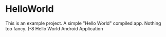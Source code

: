 HelloWorld
==========

This is an example project. A simple "Hello World" compiled app. Nothing too fancy. (-8
Hello World Android Application 
